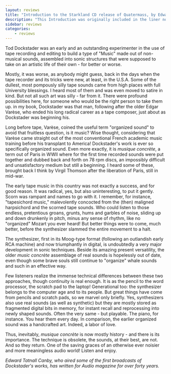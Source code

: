 ```yaml
---
layout: reviews
title: "Introduction to the Starkland CD release of Quatermass, by Edward Tatnall Canby"
description: "This Introduction was originally included in the liner notes for the Starkland CD release."
sidebar: reviews
categories:
    - reviews
---
```


Tod Dockstader was an early and an outstanding experimenter in the use of tape recording and editing to build a type of "Music" made out of non-musical sounds, assembled into sonic structures that were supposed to take on an artistic life of their own - for better or worse.

Mostly, it was worse, as anybody might guess, back in the days when the tape recorder and its tricks were new, at least, in the U.S.A. Some of the dullest, most pompously silly tape sounds came from high places with full University blessings. I heard most of them and was even moved to satire in kind. But not all such art was silly - far from it. There were profound possibilities here, for someone who would be the right person to take them up. in my book, Dockstader was that man, following after the older Edgar Varèse, who ended his long radical career as a tape composer, just about as Dockstader was beginning his.

Long before tape, Varèse, coined the useful term "organized sound" to avoid that fruitless question, is it music? Wise thought, considering that Varèse came straight out of the most conventional French academic music training before his transplant to America! Dockstader's work is ever so specifically organized sound. Even more exactly, it is *musique concrète*, a term out of Paris in WWII where for the first time recorded sounds were put together and dubbed back and forth on 78 rpm discs, an impossibly difficult and unsatisfactory medium but still a beginning. I heard some of these, brought back I think by Virgil Thomson after the liberation of Paris, still in mid-war.

The early tape music in this country was not exactly a success, and for good reason. It was radical, yes, but also uninteresting, to put it gently. Scorn was rampant and names to go with it. I remember, for instance, "tapesichord music," malevolently concocted from the (then) maligned harpsichord and the scorned tape sounds. Who could listen to those endless, pretentious groans, grunts, hums and garbles of noise, sliding up and down drunkenly in pitch, minus any sense of rhythm, like no "organized" Mozart you ever heard! But better things were to come, much better, before the synthesizer slammed the entire movement to a halt.

The synthesizer, first in its Moog-type format (following an outlandish early RCA machine) and now triumphantly in digital, is undoubtedly a very major development in sonic techniques. Beside its amazing present versatility, the older *music concrète* assemblage of real sounds is hopelessly out of date, even though some brave souls still continue to "organize" whale sounds and such in an effective way.

Few listeners realize the immense technical differences between these two approaches, though continuity is real enough. It is as the pencil to the word processor, the scratch pad to the laptop! Generational too: the synthesizer belongs to the computer age and to its people. But great things have come from pencils and scratch pads, so we marvel only briefly. Yes, synthesizers also use real sounds (as well as synthetic) but they are mostly stored as fragmented digital bits in memory, for instant recall and reprocessing into newly shaped sounds. Often the very same - but playable. The piano, for instance. You hear them every day. In comparison, the earlier organized sound was a handcrafted art. Indeed, a labor of love.

Thus, inevitably, *musique concrète* is now mostly history - and there is its importance. The technique is obsolete, the sounds, at their best, are not. And so they return. One of the saving graces of an otherwise ever noisier and more meaningless audio world! Listen and enjoy.

*Edward Tatnall Canby, who aired some of the first broadcasts of Dockstader's works, has written for Audio magazine for over forty years.*

